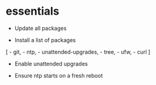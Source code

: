 # essentials

* Update all packages

* Install a list of packages


 [
    - git, 
    - ntp, 
    - unattended-upgrades, 
    - tree, 
    - ufw, 
    - curl
 ]
 
* Enable unattended upgrades


* Ensure ntp starts on a fresh reboot
